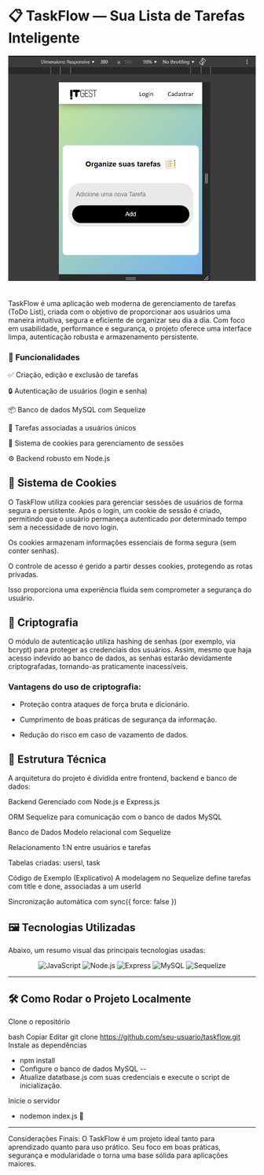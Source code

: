 # 📋 TaskFlow — Sua Lista de Tarefas Inteligente

<img src="./public/imagens/layout.png">
<br>
<br>
<br>
TaskFlow é uma aplicação web moderna de gerenciamento de tarefas (ToDo List), criada com o objetivo de proporcionar aos usuários uma maneira intuitiva, segura e eficiente de organizar seu dia a dia. Com foco em usabilidade, performance e segurança, o projeto oferece uma interface limpa, autenticação robusta e armazenamento persistente.

### 🚀 Funcionalidades
 ✅ Criação, edição e exclusão de tarefas

 🔒 Autenticação de usuários (login e senha)

 📦 Banco de dados MySQL com Sequelize

 👤 Tarefas associadas a usuários únicos

 🍪 Sistema de cookies para gerenciamento de sessões

 ⚙️ Backend robusto em Node.js
<br>

## 🍪 Sistema de Cookies
O TaskFlow utiliza cookies para gerenciar sessões de usuários de forma segura e persistente. Após o login, um cookie de sessão é criado, permitindo que o usuário permaneça autenticado por determinado tempo sem a necessidade de novo login.

Os cookies armazenam informações essenciais de forma segura (sem conter senhas).

O controle de acesso é gerido a partir desses cookies, protegendo as rotas privadas.

Isso proporciona uma experiência fluida sem comprometer a segurança do usuário.

## 🔐 Criptografia
O módulo de autenticação utiliza hashing de senhas (por exemplo, via bcrypt) para proteger as credenciais dos usuários. Assim, mesmo que haja acesso indevido ao banco de dados, as senhas estarão devidamente criptografadas, tornando-as praticamente inacessíveis.

### Vantagens do uso de criptografia:

- Proteção contra ataques de força bruta e dicionário.

- Cumprimento de boas práticas de segurança da informação.

- Redução do risco em caso de vazamento de dados.

## 🧠 Estrutura Técnica
A arquitetura do projeto é dividida entre frontend, backend e banco de dados:

Backend
Gerenciado com Node.js e Express.js

ORM Sequelize para comunicação com o banco de dados MySQL

Banco de Dados
Modelo relacional com Sequelize

Relacionamento 1:N entre usuários e tarefas

Tabelas criadas: usersl, task

Código de Exemplo (Explicativo)
A modelagem no Sequelize define tarefas com title e done, associadas a um userId

Sincronização automática com sync({ force: false })

## 🖼️ Tecnologias Utilizadas
Abaixo, um resumo visual das principais tecnologias usadas:

<p align="center"> <img src="https://cdn.jsdelivr.net/gh/devicons/devicon/icons/javascript/javascript-original.svg" height="50" alt="JavaScript" /> <img src="https://cdn.jsdelivr.net/gh/devicons/devicon/icons/nodejs/nodejs-original.svg" height="50" alt="Node.js" /> <img src="https://cdn.jsdelivr.net/gh/devicons/devicon/icons/express/express-original.svg" height="50" alt="Express" /> <img src="https://cdn.jsdelivr.net/gh/devicons/devicon/icons/mysql/mysql-original.svg" height="50" alt="MySQL" /> <img src="https://cdn.jsdelivr.net/gh/devicons/devicon/icons/sequelize/sequelize-original.svg" height="50" alt="Sequelize" /> </p>

---

## 🛠️ Como Rodar o Projeto Localmente
Clone o repositório

bash
Copiar
Editar
git clone https://github.com/seu-usuario/taskflow.git
Instale as dependências

- npm install
- Configure o banco de dados MySQL --
- Atualize datatbase.js com suas credenciais e execute o script de inicialização.

Inicie o servidor

- nodemon index.js
📌 

---
Considerações Finais:
O TaskFlow é um projeto ideal tanto para aprendizado quanto para uso prático. Seu foco em boas práticas, segurança e modularidade o torna uma base sólida para aplicações maiores.